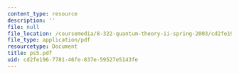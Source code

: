 ```yaml
---
content_type: resource
description: ''
file: null
file_location: /coursemedia/8-322-quantum-theory-ii-spring-2003/cd2fe196778146fe837e59527e5143fe_ps5.pdf
file_type: application/pdf
resourcetype: Document
title: ps5.pdf
uid: cd2fe196-7781-46fe-837e-59527e5143fe
---
```

